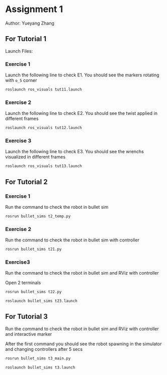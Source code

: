 # Assignment 1

Author: Yueyang Zhang

## For Tutorial 1

Launch Files:

### Exercise 1

Launch the following line to check E1. You should see the markers rotating with `o_5` corner

```bash
roslaunch ros_visuals tut11.launch
```

### Exercise 2

Launch the following line to check E2. You should see the twist applied in different frames

```bash
roslaunch ros_visuals tut12.launch
```

### Exercise 3

Launch the following line to check E3. You should see the wrenchs visualized in different frames

```bash
roslaunch ros_visuals tut13.launch
```

## For Tutorial 2

### Exercise 1

Run the command to check the robot in bullet sim

```bash
rosrun bullet_sims t2_temp.py
```

### Exercise 2

Run the command to check the robot in bullet sim with controller

```bash
rosrun bullet_sims t21.py
```

### Exercise3

Run the command to check the robot in bullet sim  and RViz with controller

Open 2 terminals

```bash
rosrun bullet_sims t22.py
```

```bash
roslaunch bullet_sims t23.launch
```

## For Tutorial 3

Run the command to check the robot in bullet sim and RViz with controller and interactive marker

After the first command you should see the robot spawning in the simulator and changing controllers after 5 secs

```bash
rosrun bullet_sims t3_main.py
```

```bash
roslaunch bullet_sims t3.launch
```
